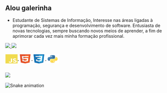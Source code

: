 ## Alou galerinha

- Estudante de Sistemas de Informação, Interesse nas áreas ligadas à programação, segurança e desenvolvimento de software. Entusiasta de novas tecnologias, sempre buscando novos meios de aprender, a fim de aprimorar cada vez mais minha formação profissional.

<!-- paineis iniciais-->

  <a href="https://github.com/rodrigueslucas062">
  <img height="180em" src="https://github-readme-stats.vercel.app/api?username=rodrigueslucas062&show_icons=true&theme=radical&include_all_commits=true&count_private=true"/>
  <img height="180em" src="https://github-readme-stats.vercel.app/api/top-langs/?username=rodrigueslucas062&layout=compact&langs_count=7&theme=radical"/>
</div>

<div style="display: inline_block"><br>
  <img align="center" alt="Rafa-Js" height="30" width="40" src="https://raw.githubusercontent.com/devicons/devicon/master/icons/javascript/javascript-plain.svg">
  <img align="center" alt="Rafa-HTML" height="30" width="40" src="https://raw.githubusercontent.com/devicons/devicon/master/icons/html5/html5-original.svg">
  <img align="center" alt="Rafa-CSS" height="30" width="40" src="https://raw.githubusercontent.com/devicons/devicon/master/icons/css3/css3-original.svg">
  <img align="center" alt="Rafa-Python" height="30" width="40" src="https://raw.githubusercontent.com/devicons/devicon/master/icons/python/python-original.svg">
</div>
  
  ##
  
  <a href="https://www.linkedin.com/in/rodrigueslucasdev/" target="_blank"><img src="https://img.shields.io/badge/-LinkedIn-%230077B5?style=for-the-badge&logo=linkedin&logoColor=white" target="_blank"></a> 
 
  ![Snake animation](https://github.com/rodrigueslucas062/rodrigueslucas062/blob/output/github-contribution-grid-cobrinha.svg)
 
</div>
